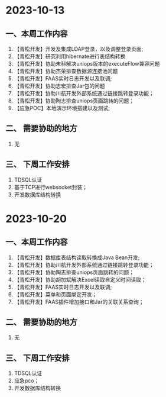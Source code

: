 # 2023-10-13
## 一、本周工作内容

1. 【青松开发】开发及集成LDAP登录，以及调整登录页面;
2. 【青松开发】研究利用hibernate进行表结构转换
3. 【青松开发】协助朱科解决uniops版本的executeFlow兼容问题
4. 【青松开发】协助杰荣排查数据源连接池问题
5. 【青松开发】FAAS实时日志开发以及联调;
6. 【青松开发】协助志宏排查Jar包的问题
7. 【青松开发】协助川航开发外部系统通过链接跳转登录功能；
8. 【青松开发】协助陶志排查uniops页面跳转的问题；
9. 【应急POC】本地演示环境搭建以及测试;

## 二、 需要协助的地方

1. 无

## 三、 下周工作安排

1. TDSQL认证
2. 基于TCP进行websocket封装；
3. 开发数据库结构转换

   

# 2023-10-20
## 一、本周工作内容

1. 【青松开发】数据库表结构读取转换成Java Bean开发;
2. 【青松开发】协助川航开发外部系统通过链接跳转登录功能；
3. 【青松开发】协助陶志排查uniops页面跳转的问题；
4. 【青松开发】协助胡加斌解决Excel读取自定义时间读取；
5. 【青松开发】FAAS实时日志开发以及联调;
6. 【青松开发】菜单和页面绑定开发；
7. 【青松开发】FAAS插件增加接口和Jar的关联关系查询；

## 二、 需要协助的地方
1. 无

## 三、 下周工作安排
1. TDSQL认证
2. 应急pco；
3. 开发数据库结构转换

   

